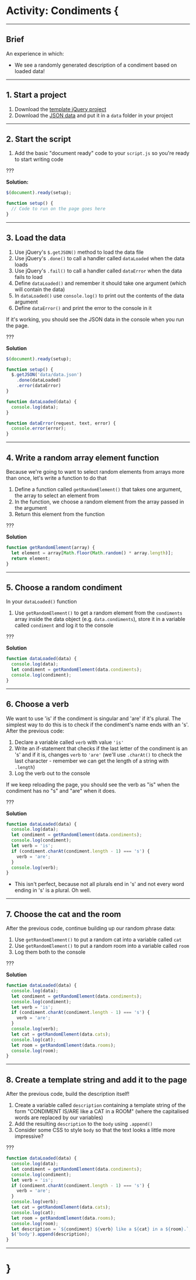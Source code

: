 # Activity: Condiments {

---

## Brief

An experience in which:

- We see a randomly generated description of a condiment based on loaded data!

---

## 1. Start a project

1. Download the [template jQuery project](https://github.com/pippinbarr/cart263-2020/raw/master/templates/template-jquery-project.zip)
2. Download the [JSON data](https://raw.githubusercontent.com/pippinbarr/cart263-2020/master/activities/data/condiments/data/data.json) and put it in a `data` folder in your project

---

## 2. Start the script

1. Add the basic "document ready" code to your `script.js` so you're ready to start writing code

???

__Solution:__

```javascript
$(document).ready(setup);

function setup() {
  // Code to run on the page goes here
}
```

---

## 3. Load the data

1. Use jQuery's `$.getJSON()` method to load the data file
2. Use jQuery's `.done()` to call a handler called `dataLoaded` when the data loads
3. Use jQuery's `.fail()` to call a handler called `dataError` when the data fails to load
4. Define `dataLoaded()` and remember it should take one argument (which will contain the data)
5. In `dataLoaded()` use `console.log()` to print out the contents of the data argument
6. Define `dataError()` and print the error to the console in it


If it's working, you should see the JSON data in the console when you run the page.

???

__Solution__

```javascript
$(document).ready(setup);

function setup() {
  $.getJSON('data/data.json')
    .done(dataLoaded)
    .error(dataError)
}

function dataLoaded(data) {
  console.log(data);
}

function dataError(request, text, error) {
  console.error(error);
}
```

---

## 4. Write a random array element function

Because we're going to want to select random elements from arrays more than once, let's write a function to do that

1. Define a function called `getRandomElement()` that takes one argument, the array to select an element from
1. In the function, we choose a random element from the array passed in the argument
1. Return this element from the function

???

__Solution__

```javascript
function getRandomElement(array) {
  let element = array[Math.floor(Math.random() * array.length)];
  return element;
}
```

---

## 5. Choose a random condiment

In your `dataLoaded()` function

1. Use `getRandomElement()` to get a random element from the `condiments` array inside the data object (e.g. `data.condiments`), store it in a variable called `condiment` and log it to the console

???

__Solution__

```javascript
function dataLoaded(data) {
  console.log(data);
  let condiment = getRandomElement(data.condiments);
  console.log(condiment);
}
```

---

## 6. Choose a verb

We want to use 'is' if the condiment is singular and 'are' if it's plural. The simplest way to do this is to check if the condiment's name ends with an 's'. After the previous code:

1. Declare a variable called `verb` with value `'is'`
2. Write an if-statement that checks if the last letter of the condiment is an 's' and if it is, changes `verb` to `'are'` (we'll use `.charAt()` to check the last character - remember we can get the length of a string with `.length`)
3. Log the verb out to the console

If we keep reloading the page, you should see the verb as "is" when the condiment has no "s" and "are" when it does.

???

__Solution__

```javascript
function dataLoaded(data) {
  console.log(data);
  let condiment = getRandomElement(data.condiments);
  console.log(condiment);
  let verb = 'is';
  if (condiment.charAt(condiment.length - 1) === 's') {
    verb = 'are';
  }
  console.log(verb);
}
```

- This isn't perfect, because not all plurals end in 's' and not every word ending in 's' is a plural. Oh well.

---

## 7. Choose the cat and the room

After the previous code, continue building up our random phrase data:

1. Use `getRandomElement()` to put a random cat into a variable called `cat`
1. Use `getRandomElement()` to put a random room into a variable called `room`
1. Log them both to the console

???

__Solution__

```javascript
function dataLoaded(data) {
  console.log(data);
  let condiment = getRandomElement(data.condiments);
  console.log(condiment);
  let verb = 'is';
  if (condiment.charAt(condiment.length - 1) === 's') {
    verb = 'are';
  }
  console.log(verb);
  let cat = getRandomElement(data.cats);
  console.log(cat);
  let room = getRandomElement(data.rooms);
  console.log(room);
}
```

---

## 8. Create a template string and add it to the page

After the previous code, build the description itself!

1. Create a variable called `description` containing a template string of the form "CONDIMENT IS/ARE like a CAT in a ROOM" (where the capitalised words are replaced by our variables)
2. Add the resulting `description` to the `body` using `.append()`
3. Consider some CSS to style `body` so that the text looks a little more impressive?

???

```javascript
function dataLoaded(data) {
  console.log(data);
  let condiment = getRandomElement(data.condiments);
  console.log(condiment);
  let verb = 'is';
  if (condiment.charAt(condiment.length - 1) === 's') {
    verb = 'are';
  }
  console.log(verb);
  let cat = getRandomElement(data.cats);
  console.log(cat);
  let room = getRandomElement(data.rooms);
  console.log(room);
  let description = `${condiment} ${verb} like a ${cat} in a ${room}.`;
  $('body').append(description);
}
```

---

# }
